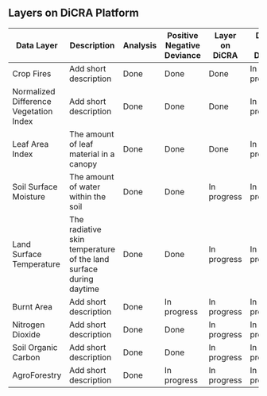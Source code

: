 ## Layers on DiCRA Platform

| Data Layer | Description | Analysis | Positive Negative Deviance | Layer on DiCRA | DPPD on DiCRA | 
| --- | --- | --- | --- | --- | --- | 
| Crop Fires | Add short description | Done | Done | Done | In progress | 
| Normalized Difference Vegetation Index | Add short description | Done | Done | Done | In progress | 
| Leaf Area Index | The amount of leaf material in a canopy | Done | Done | Done | In progress |
| Soil Surface Moisture | The amount of water within the soil | Done | Done | In progress | In progress |
| Land Surface Temperature | The radiative skin temperature of the land surface during daytime | Done | Done | In progress | In progress |
| Burnt Area | Add short description | Done | In progress | In progress | In progress |
| Nitrogen Dioxide | Add short description | Done | Done | In progress | In progress |
| Soil Organic Carbon | Add short description | Done | Done | In progress | In progress |
| AgroForestry | Add short description | Done | In progress | In progress | In progress |
